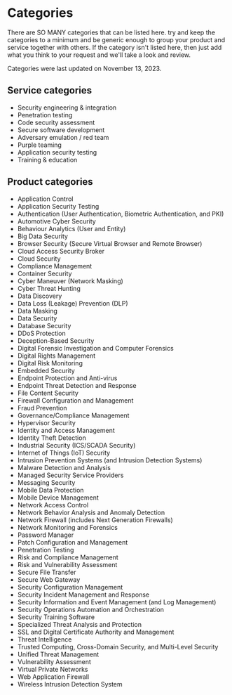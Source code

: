 # Categories

There are SO MANY categories that can be listed here. try and keep the categories to a minimum and be generic enough to group your product and service together with others. If the category isn't listed here, then just add what you think to your request and we'll take a look and review.

Categories were last updated on November 13, 2023.

## Service categories
- Security engineering & integration
- Penetration testing
- Code security assessment
- Secure software development
- Adversary emulation / red team
- Purple teaming
- Application security testing
- Training & education

## Product categories
- Application Control
- Application Security Testing
- Authentication (User Authentication, Biometric Authentication, and PKI)
- Automotive Cyber Security
- Behaviour Analytics (User and Entity)
- Big Data Security
- Browser Security (Secure Virtual Browser and Remote Browser)
- Cloud Access Security Broker
- Cloud Security
- Compliance Management
- Container Security
- Cyber Maneuver (Network Masking)
- Cyber Threat Hunting
- Data Discovery
- Data Loss (Leakage) Prevention (DLP)
- Data Masking
- Data Security
- Database Security
- DDoS Protection
- Deception-Based Security
- Digital Forensic Investigation and Computer Forensics
- Digital Rights Management
- Digital Risk Monitoring
- Embedded Security
- Endpoint Protection and Anti-virus
- Endpoint Threat Detection and Response
- File Content Security
- Firewall Configuration and Management
- Fraud Prevention
- Governance/Compliance Management
- Hypervisor Security
- Identity and Access Management
- Identity Theft Detection
- Industrial Security (ICS/SCADA Security)
- Internet of Things (IoT) Security
- Intrusion Prevention Systems (and Intrusion Detection Systems)
- Malware Detection and Analysis
- Managed Security Service Providers
- Messaging Security
- Mobile Data Protection
- Mobile Device Management
- Network Access Control
- Network Behavior Analysis and Anomaly Detection
- Network Firewall (includes Next Generation Firewalls)
- Network Monitoring and Forensics
- Password Manager
- Patch Configuration and Management
- Penetration Testing
- Risk and Compliance Management
- Risk and Vulnerability Assessment
- Secure File Transfer
- Secure Web Gateway
- Security Configuration Management
- Security Incident Management and Response
- Security Information and Event Management (and Log Management)
- Security Operations Automation and Orchestration
- Security Training Software
- Specialized Threat Analysis and Protection
- SSL and Digital Certificate Authority and Management
- Threat Intelligence
- Trusted Computing, Cross-Domain Security, and Multi-Level Security
- Unified Threat Management
- Vulnerability Assessment
- Virtual Private Networks
- Web Application Firewall
- Wireless Intrusion Detection System
